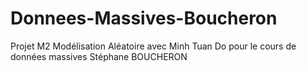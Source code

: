 # Donnees-Massives-Boucheron
Projet M2 Modélisation Aléatoire avec Minh Tuan Do pour le cours de données massives Stéphane BOUCHERON
